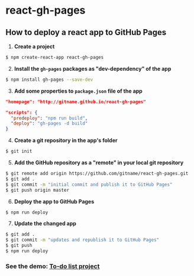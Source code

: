 # react-gh-pages
## How to deploy a react app to GitHub Pages

1. **Create a project**
```bash
$ npm create-react-app react-gh-pages
```

2. **Install the `gh-pages` packages as "dev-dependency" of the app**
```bash
$ npm install gh-pages --save-dev
```

3. **Add some properties to `package.json` file of the app**
```json
"homepage": "http://gitname.github.io/react-gh-pages"
```

```json
"scripts": {
  "predeploy": "npm run build",
  "deploy": "gh-pages -d build"
}
```

4. **Create a git repository in the app's folder**
```bash
$ git init
```

5. **Add the GitHub repository as a "remote" in your local git repository**
```bash
$ git remote add origin https://github.com/gitname/react-gh-pages.git
$ git add .
$ git commit -m "initial commit and publish it to GitHub Pages"
$ git push origin master
```

6. **Deploy the app to GitHub Pages**
```bash
$ npm run deploy
```

7. **Update the changed app**
```bash
$ git add .
$ git commit -m "updates and republish it to GitHub Pages"
$ git push
$ npm run deploy
```
### See the demo: [To-do list project](https://mwhocodes.github.io/react-gh-pages/)









